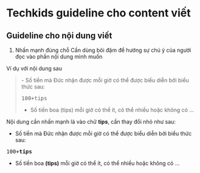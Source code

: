 # Techkids guideline cho content viết
## Guideline cho nội dung viết

1. Nhấn mạnh đúng chỗ
Cần dùng bôi đậm để hướng sự chú ý của người đọc vào phần nội dung mình muốn

Ví dụ với nội dung sau

<blockquote>
- Số tiền mà Đức nhận được mỗi giờ có thể được biểu diễn bởi biểu thức sau:  

<pre>100+tips</pre>

- Số tiền boa (tips) mỗi giờ có thể ít, có thể nhiều hoặc không có ...

</blockquote>

Nội dung cần nhấn mạnh là vào chữ <b>tips</b>, cần thay đổi nhỏ như sau:

- Số tiền mà Đức nhận được mỗi giờ có thể được biểu diễn bởi biểu thức sau:  

<pre>100+<b>tips</b></pre>

- Số tiền boa <b>(tips)</b> mỗi giờ có thể ít, có thể nhiều hoặc không có ...
